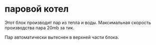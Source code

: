 # паровой котел

Этот блок производит пар из тепла и воды.
Максимальная скорость производства пара 20mb за тик.

Пар автоматически вытеснен в верхней части блока.
